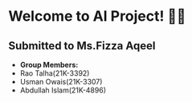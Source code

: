 # Welcome to AI Project! 🚀🤖


## Submitted to Ms.Fizza Aqeel





- **Group Members:** 
- Rao Talha(21K-3392)
- Usman Owais(21K-3307)
- Abdullah Islam(21K-4896)


